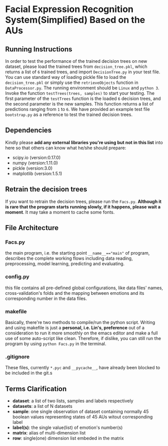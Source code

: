 # Facial Expression Recognition System(Simplified) Based on the AUs

## Running Instructions
In order to test the performance of the trained decision trees on new dataset, please load the trained trees from `decision_tree.pkl`, which returns a list of `6` trained trees, and import `DecisionTree.py` in your test file. You can use standard way of loading pickle file to load the `decision_tree.pkl` or simply use the `retrieveObjects` function in `DataProcessor.py`. The running environment should be `Linux` and `python 3`. Invoke the function `testTrees(trees, samples)` to start your testing. The first parameter of the `testTrees` function is the loaded `6` decision trees, and the second parameter is the new samples. This function returns a list of predictions ranging from `1` to `6`. We have provided an example test file `bootstrap.py` as a reference to test the trained decision trees.



## Dependencies

Kindly please **add any external libraries you're using but not in this list** into here so that others can know what he/she should prepare:

* scipy.io (version:0.17.0)
* numpy (version:1.11.0)
* pickle (version:3.0)
* matplotlib (version:1.5.1)

## Retrain the decision trees
If you want to retrain the decision trees, please run the `Facs.py`. **Although it is rare that the program starts running slowly, if it happens, please wait a moment**. It may take a moment to cache some fonts. 

## File Architecture
### Facs.py
the main program, i.e. the starting point  `__name__=="main"` of program, describes the complete working flows including data reading, preprocessing, model learning, predicting and evaluating.

### config.py
this file contains all pre-defined global configurations, like data files' names, cross-validation's folds and the mapping between emotions and its corresponding number in the data files.

### makefile
Basically, there're two methods to compile/run the python script. Writing and using makefile is just a **personal, i.e. Lin's, preference** out of a consideration to run it more smoothly on the emacs editor and make a full use of some auto-script like clean. Therefore, if dislike, you can still run the program by using `python Facs.py` in the terminal.

### .gitignore
These files, currently `*.pyc` and `__pycache__`, have already been blocked to be included in the git.s

## Terms Clarification
* **dataset**: a list of two lists, samples and labels respectively
* **datasets**: a list of N datasets
* **sample**: one single observation of dataset containing normally 45 boolean values representing states of 45 AUs witout corresponding label
* **label(s)**: the single value(list) of emotion's number(s)
* **matrix**: alias of multi-dimension list
* **row**: single(one) dimension list embeded in the matrix
